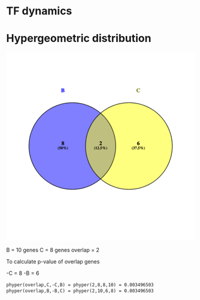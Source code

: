 # TF dynamics 

# Hypergeometric distribution

![image](https://github.com/Aceculuses/BoiAL/blob/main/TFdynamics/venn.hyper.png)

B = 10 genes
C = 8 genes
overlap = 2

To calculate p-value of overlap genes

-C = 8
-B = 6

```
phyper(overlap,C,-C,B) = phyper(2,8,8,10) = 0.003496503
phyper(overlap,B,-B,C) = phyper(2,10,6,8) = 0.003496503
```









